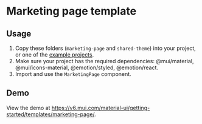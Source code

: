 # Marketing page template

## Usage

<!-- #repo-reference -->

1. Copy these folders (`marketing-page` and `shared-theme`) into your project, or one of the [example projects](https://github.com/mui/material-ui/tree/v6.x/examples).
2. Make sure your project has the required dependencies: @mui/material, @mui/icons-material, @emotion/styled, @emotion/react.
3. Import and use the `MarketingPage` component.

## Demo

<!-- #host-reference -->

View the demo at https://v6.mui.com/material-ui/getting-started/templates/marketing-page/.
